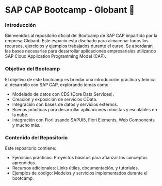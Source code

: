 # SAP CAP Bootcamp - Globant 🚀
### Introducción
Bienvenidos al repositorio oficial del Bootcamp de SAP CAP impartido por la empresa Globant. Este espacio está diseñado para almacenar todos los recursos, ejercicios y ejemplos trabajados durante el curso. Se abordarán las bases necesarias para desarrollar aplicaciones empresariales utilizando SAP Cloud Application Programming Model (CAP).

### Objetivo del Bootcamp
El objetivo de este bootcamp es brindar una introducción práctica y teórica al desarrollo con SAP CAP, explorando temas como:
* Modelado de datos con CDS (Core Data Services).
* Creación y exposición de servicios OData.
* Integración con bases de datos y servicios externos.
* Buenas prácticas para desarrollar aplicaciones robustas y escalables en la nube.
* Integración con Fiori usando SAPUI5, Fiori Elements, Web Components y mucho más.

### Contenido del Repositorio
Este repositorio contiene:
* Ejercicios prácticos: Proyectos básicos para afianzar los conceptos aprendidos.
* Recursos adicionales: Links útiles, documentación, y tutoriales.
* Ejemplos de código: Modelos y servicios implementados durante el bootcamp.

